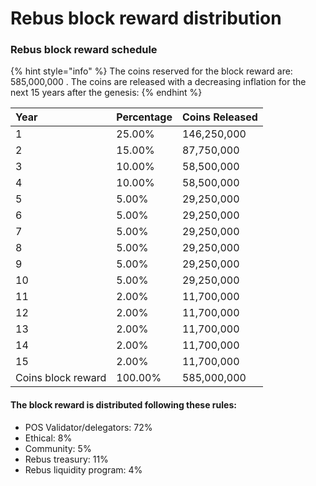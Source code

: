 # Rebus block reward distribution

### Rebus block reward schedule

{% hint style="info" %}
The coins reserved for the block reward are: 585,000,000 . The coins are released with a decreasing inflation for the next 15 years after the genesis:
{% endhint %}

| Year | Percentage |  Coins Released |
| :--- | :--- | :--- |
| 1 | 25.00% |  146,250,000 |
| 2 | 15.00% | 87,750,000 |
| 3 | 10.00% | 58,500,000 |
| 4 | 10.00% | 58,500,000 |
| 5 | 5.00% | 29,250,000 |
| 6 | 5.00% | 29,250,000 |
| 7 | 5.00% | 29,250,000 |
| 8 | 5.00% | 29,250,000 |
| 9 | 5.00% | 29,250,000 |
| 10 | 5.00% | 29,250,000 |
| 11 | 2.00% | 11,700,000 |
| 12 | 2.00% | 11,700,000 |
| 13 | 2.00% | 11,700,000 |
| 14 | 2.00% | 11,700,000 |
| 15 | 2.00% | 11,700,000 |
| Coins block reward | 100.00% | 585,000,000 |


#### The block reward is distributed following these rules:

- POS Validator/delegators:  72%
- Ethical: 8%
- Community: 5%
- Rebus treasury: 11%
- Rebus liquidity program: 4%

